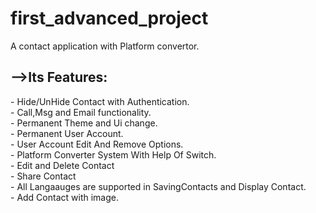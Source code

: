 # first_advanced_project

A contact application with Platform convertor.<br>
<h2>-->Its Features:</h2>
     - Hide/UnHide Contact with Authentication.<br>
     - Call,Msg and Email functionality.<br>
     - Permanent Theme and Ui change.<br>
     - Permanent User Account.<br>
     - User Account Edit And Remove Options.<br>
     - Platform Converter System With Help Of Switch.<br>
     - Edit and Delete Contact<br>
     - Share Contact<br>
     - All Langaauges are supported in SavingContacts and Display Contact.<br>
     - Add Contact with image.<br>
     
